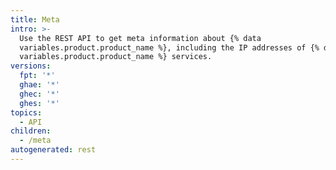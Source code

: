 ```yaml
---
title: Meta
intro: >-
  Use the REST API to get meta information about {% data
  variables.product.product_name %}, including the IP addresses of {% data
  variables.product.product_name %} services.
versions:
  fpt: '*'
  ghae: '*'
  ghec: '*'
  ghes: '*'
topics:
  - API
children:
  - /meta
autogenerated: rest
---
```




<!-- Content after this section is automatically generated -->
